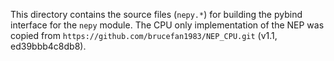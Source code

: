 This directory contains the source files (`nepy.*`) for building the pybind interface for the `nepy` module.
The CPU only implementation of the NEP was copied from `https://github.com/brucefan1983/NEP_CPU.git` (v1.1, ed39bbb4c8db8).
